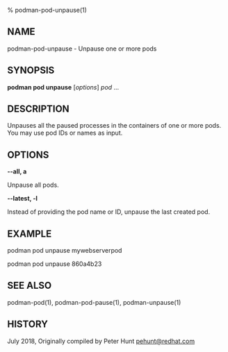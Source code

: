 % podman-pod-unpause(1)

## NAME
podman\-pod\-unpause - Unpause one or more pods

## SYNOPSIS
**podman pod unpause** [*options*] *pod* ...

## DESCRIPTION
Unpauses all the paused processes in the containers of one or more pods.  You may use pod IDs or names as input.

## OPTIONS

**--all, a**

Unpause all pods.

**--latest, -l**

Instead of providing the pod name or ID, unpause the last created pod.

## EXAMPLE

podman pod unpause mywebserverpod

podman pod unpause 860a4b23

## SEE ALSO
podman-pod(1), podman-pod-pause(1), podman-unpause(1)

## HISTORY
July 2018, Originally compiled by Peter Hunt <pehunt@redhat.com>
